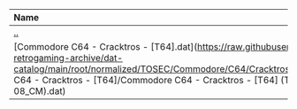 |Name|Size|
|:---|---:|
|[..](../index.html)|DIR|
|[Commodore C64 - Cracktros - [T64].dat](https://raw.githubusercontent.com/open-retrogaming-archive/dat-catalog/main/root/normalized/TOSEC/Commodore/C64/Cracktros/[T64]/Commodore C64 - Cracktros - [T64]/Commodore C64 - Cracktros - [T64] (TOSEC-v2022-11-08_CM).dat)|266132|
